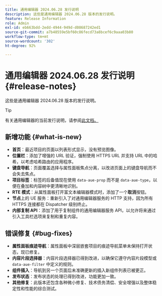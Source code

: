```yaml
---
title: 通用编辑器 2024.06.28 发行说明
description: 这些是通用编辑器 2024.06.28 版本的发行说明。
feature: Release Information
role: Admin
exl-id: eb663bdd-2edd-4944-949d-d08687242ed1
source-git-commit: a7b48559e5bf60c86fecd73a8bcef6c9aaa03b80
workflow-type: tm+mt
source-wordcount: '302'
ht-degree: 92%

---
```


# 通用编辑器 2024.06.28 发行说明 {#release-notes}

这些是通用编辑器 2024.06.28 版本的发行说明。

>[!TIP]
>
>有关通用编辑器的当前发行说明，请参阅[此文档。](/help/release-notes/universal-editor/current.md)

## 新增功能 {#what-is-new}

* **首页**：最近项目的页面以列表形式显示，没有预览图像。
* **位置栏**：添加了增强的 URL 验证，强制使用 HTTPS URL 并支持 URL 中的哈希，以考虑哈希路由的应用程序。
* **键盘导航**：页面覆盖选择与属性面板焦点分离，以改进页面上的键盘导航而不会失去焦点。
* **项目标签**：标签的后备值现在使用 `data-aue-prop` 而不是 `data-aue-type`，以便在叠加和内容树中更清晰地识别。
* **RTE 模式**：从属性面板打开富文本编辑器模式时，添加了一个&#x200B;**取消**&#x200B;按钮。
* **节点**&#x200B;上的 UE 服务：重新引入了对通用编辑器服务的 HTTP 支持，因为所有 HTTPS 连接都在 Dispatcher 级别终止。
* **内部复制 API**：添加了用于复制组件的通用编辑器服务 API，以允许将来通过引入工具栏选项来复制和重复内容。

## 错误修复 {#bug-fixes}

* **属性面板痕迹导航**：属性面板中深层嵌套项目的痕迹导航菜单未保持打开状态，现已修复。
* **内容片段选择器**：内容片段选择器已得到改进，以确保它遵守内容片段模型或 `data-aue-filter` 中定义的规则。
* **组件插入**：导航到另一个页面后未准确更新的插入新组件列表已被更正。
* **发布状态**：发布状态的处理已得到改进，功能更加一致。
* **其他修复**：此版本还包含各种微小修复、技术债务清偿、安全增强以及整体稳定性和性能的综合测试。

